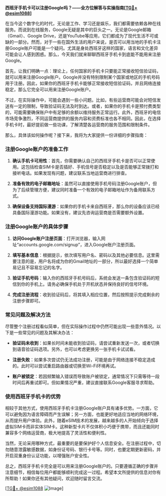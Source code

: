 **西班牙手机卡可以注册Google吗？——全方位解答与实操指南[[TG💪+ @esim1088](https://t.me/s/esim1088)]**

在当今这个数字化的时代，无论是工作、学习还是娱乐，我们都需要依赖各种在线服务。而说到在线服务，Google无疑是其中的巨头之一。无论是Google邮箱（Gmail）、Google Drive，还是YouTube等应用，它们都成为了现代生活不可或缺的一部分。然而，对于一些在国外生活的用户来说，是否可以用当地的手机卡注册Google账户可能是一个疑问。尤其是身处西班牙这样的国家，语言和文化差异可能会让人感到困惑。那么，今天我们就来聊聊西班牙手机卡到底能不能用来注册Google。

首先，让我们明确一点：理论上，任何国家的手机卡只要能正常接收短信验证码，就可以用来注册Google账户。Google并没有特别限制某个国家或地区的手机号码用于注册。因此，如果你的西班牙手机卡能够正常接收短信验证码，并且网络连接稳定，那么它完全可以用来注册Google账户。

不过，在实际操作中，可能会遇到一些小问题。比如，有些运营商可能会对短信发送有一定的限制，导致验证码无法及时到达。或者，如果你的手机卡是预付费类型的，可能需要确保账户中有足够的余额以维持服务正常运行。此外，西班牙的电信市场竞争激烈，不同运营商提供的服务内容和资费标准也各不相同。因此，在选择手机卡时，最好提前做一些功课，了解清楚各运营商的服务范围和限制条件。

那么，具体该如何操作呢？接下来，我将为大家提供一份详细的步骤指南：

### 注册Google账户的准备工作

1. **确认手机卡可用性**：首先，你需要确认自己的西班牙手机卡是否可以正常使用。这包括检查SIM卡是否插好、手机信号是否稳定以及是否能够正常拨打和接听电话。如果发现有问题，建议联系当地运营商进行排查。

2. **准备有效的电子邮箱地址**：虽然可以直接使用手机号码注册Google账户，但为了后续管理方便，建议同时准备一个有效的电子邮箱地址作为备用联系方式。

3. **确保设备支持国际漫游**：如果你的手机卡来自西班牙，那么你的设备应该已经具备国际漫游功能。如果没有，建议先咨询运营商是否需要额外设置。

### 注册Google账户的具体步骤

1. **访问Google账户注册页面**：打开浏览器，输入网址“accounts.google.com/signup”，进入Google账户注册页面。

2. **填写基本信息**：根据提示，依次填写用户名、密码以及其他必要信息。这里需要注意的是，用户名将成为你的Gmail地址的一部分，所以最好选择一个简单易记且不容易忘记的名字。

3. **验证手机号码**：输入你的西班牙手机号码后，系统会发送一条包含验证码的短信到你的手机上。请务必确保手机处于开机状态并保持良好的信号环境。

4. **完成注册流程**：收到验证码后，将其填入相应位置，然后按照提示完成剩余的注册步骤即可。

### 常见问题及解决方法

尽管整个注册过程看似简单，但在实际操作过程中仍然可能出现一些意外情况。以下是一些常见的问题及其解决办法：

- **验证码未收到**：如果长时间未能收到验证码，请尝试重新发送一次，或者切换到语音验证码选项。另外，也可以考虑更换另一张手机卡试试看。

- **注册失败**：如果多次尝试仍无法成功注册，可能是由于网络连接不稳定造成的。此时可以尝试重启路由器或切换至Wi-Fi环境再试。

- **账户被锁定**：若因频繁输入错误而导致账户被锁定，通常情况下只需等待一段时间后再重试即可。但如果情况严重，建议直接联系Google客服寻求帮助。

### 使用西班牙手机卡的优势

相较于其他方式，使用西班牙手机卡注册Google账户具有诸多优势。一方面，它可以避免因为语言障碍而产生误解；另一方面，也能更好地适应当地的网络环境，从而提升用户体验。此外，随着eSIM技术的发展，越来越多的人开始倾向于选择虚拟SIM卡而非实体SIM卡。这种新型卡片不仅体积小巧便于携带，而且还能同时兼容多个网络运营商，极大地提高了灵活性和便利性。

当然，无论采用哪种方式，最重要的是要保护好个人信息安全。在注册过程中，切勿随意泄露敏感数据，如身份证号码、银行卡号等。同时，也要定期更新密码，并开启双重身份认证功能，以增强账户安全性。

总之，西班牙手机卡完全是可以用来注册Google账户的。只要遵循正确的步骤并注意细节，相信每位用户都能够顺利完成这一过程。希望本文所提供的信息对你有所帮助！如果你还有其他疑问，欢迎随时留言交流。

[[TG💪+ @esim1088](https://t.me/s/esim1088) ![Image](https://i.postimg.cc/4NQfJmqS/Snipaste-2025-05-13-00-14-12.png)]